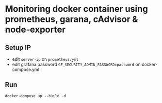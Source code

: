 # Monitoring docker container using prometheus, garana, cAdvisor & node-exporter
## Setup IP
- edit `server-ip` on `prometheus.yml`
- edit grafana password `GF_SECURITY_ADMIN_PASSWORD=password` on docker-compose.yml
## Run
`docker-compose up --build -d`